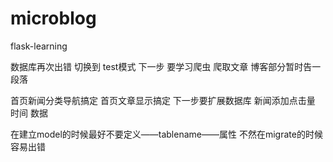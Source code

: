 # microblog
flask-learning

数据库再次出错 切换到 test模式 下一步 要学习爬虫 爬取文章  博客部分暂时告一段落

首页新闻分类导航搞定 首页文章显示搞定 下一步要扩展数据库  新闻添加点击量 时间 数据

在建立model的时候最好不要定义——tablename——属性 不然在migrate的时候容易出错

